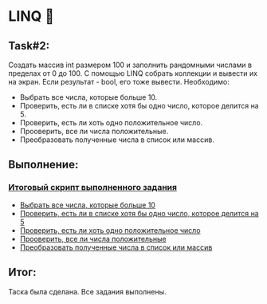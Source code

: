 # LINQ 💪
## Task#2:
Создать массив int размером 100 и заполнить рандомными числами в пределах от 0 до 100. С помощью LINQ собрать коллекции и вывести их на экран. Если результат - bool, его тоже вывести.
Необходимо:
- Выбрать все числа, которые больше 10.
- Проверить, есть ли в списке хотя бы одно число, которое делится на 5.
- Проверить, есть ли хоть одно положительное число.
- Прооверить, все ли числа положительные.
- Преобразовать полученные числа в список или массив.

## Выполнение:
### [Итоговый скрипт выполненного задания](https://github.com/BashkaCoder/Unity_practice_4/blob/Task2/LINQ_0/Program.cs)
- [Выбрать все числа, которые больше 10](https://github.com/BashkaCoder/Unity_practice_4/blob/875e4688bdfa3f6edf0d5a2460a46735b1b9fbcd/LINQ_0/Program.cs#L14-L21)
- [Проверить, есть ли в списке хотя бы одно число, которое делится на 5](https://github.com/BashkaCoder/Unity_practice_4/blob/875e4688bdfa3f6edf0d5a2460a46735b1b9fbcd/LINQ_0/Program.cs#L23-L28)
- [Проверить, есть ли хоть одно положительное число](https://github.com/BashkaCoder/Unity_practice_4/blob/875e4688bdfa3f6edf0d5a2460a46735b1b9fbcd/LINQ_0/Program.cs#L30-L35)
- [Прооверить, все ли числа положительные](https://github.com/BashkaCoder/Unity_practice_4/blob/875e4688bdfa3f6edf0d5a2460a46735b1b9fbcd/LINQ_0/Program.cs#L37-L42)
- [Преобразовать полученные числа в список или массив](https://github.com/BashkaCoder/Unity_practice_4/blob/875e4688bdfa3f6edf0d5a2460a46735b1b9fbcd/LINQ_0/Program.cs#L44-L55)
## Итог:
Таска была сделана. Все задания выполнены.
